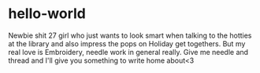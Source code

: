 # hello-world
Newbie shit
27 girl who just wants to look smart when talking to the hotties at the library and also impress the pops on Holiday get togethers.
But my real love is Embroidery, needle work in general really. Give me needle and thread and I'll give you something to write home about<3
